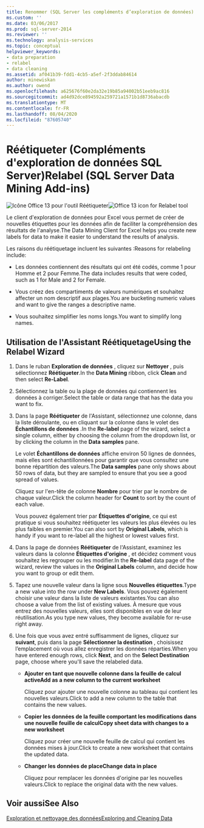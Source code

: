 ```yaml
---
title: Renommer (SQL Server les compléments d’exploration de données) | Microsoft Docs
ms.custom: ''
ms.date: 03/06/2017
ms.prod: sql-server-2014
ms.reviewer: ''
ms.technology: analysis-services
ms.topic: conceptual
helpviewer_keywords:
- data preparation
- relabel
- data cleaning
ms.assetid: af041b39-fdd1-4cb5-a5ef-2f3ddab84614
author: minewiskan
ms.author: owend
ms.openlocfilehash: a625676f60e2da32e19b85a94002b51eeb9ac816
ms.sourcegitcommit: ad4d92dce894592a259721a1571b1d8736abacdb
ms.translationtype: MT
ms.contentlocale: fr-FR
ms.lasthandoff: 08/04/2020
ms.locfileid: "87605740"
---
```

# <a name="relabel-sql-server-data-mining-add-ins"></a><span data-ttu-id="6996a-102">Réétiqueter (Compléments d'exploration de données SQL Server)</span><span class="sxs-lookup"><span data-stu-id="6996a-102">Relabel (SQL Server Data Mining Add-ins)</span></span>
  <span data-ttu-id="6996a-103">![Icône Office 13 pour l'outil Réétiqueter](media/dm13-relabel.gif "Icône Office 13 pour l'outil Réétiqueter")</span><span class="sxs-lookup"><span data-stu-id="6996a-103">![Office 13 icon for Relabel tool](media/dm13-relabel.gif "Office 13 icon for Relabel tool")</span></span>

 <span data-ttu-id="6996a-104">Le client d'exploration de données pour Excel vous permet de créer de nouvelles étiquettes pour les données afin de faciliter la compréhension des résultats de l'analyse.</span><span class="sxs-lookup"><span data-stu-id="6996a-104">The Data Mining Client for Excel helps you create new labels for data to make it easier to understand the results of analysis.</span></span>

 <span data-ttu-id="6996a-105">Les raisons du réétiquetage incluent les suivantes :</span><span class="sxs-lookup"><span data-stu-id="6996a-105">Reasons for relabeling include:</span></span>

-   <span data-ttu-id="6996a-106">Les données contiennent des résultats qui ont été codés, comme 1 pour Homme et 2 pour Femme.</span><span class="sxs-lookup"><span data-stu-id="6996a-106">The data includes results that were coded, such as 1 for Male and 2 for Female.</span></span>

-   <span data-ttu-id="6996a-107">Vous créez des compartiments de valeurs numériques et souhaitez affecter un nom descriptif aux plages.</span><span class="sxs-lookup"><span data-stu-id="6996a-107">You are bucketing numeric values and want to give the ranges a descriptive name.</span></span>

-   <span data-ttu-id="6996a-108">Vous souhaitez simplifier les noms longs.</span><span class="sxs-lookup"><span data-stu-id="6996a-108">You want to simplify long names.</span></span>

## <a name="using-the-relabel-wizard"></a><span data-ttu-id="6996a-109">Utilisation de l'Assistant Réétiquetage</span><span class="sxs-lookup"><span data-stu-id="6996a-109">Using the Relabel Wizard</span></span>

1.  <span data-ttu-id="6996a-110">Dans le ruban **Exploration de données** , cliquez sur **Nettoyer** , puis sélectionnez **Réétiqueter**.</span><span class="sxs-lookup"><span data-stu-id="6996a-110">In the **Data Mining** ribbon, click **Clean** and then select **Re-Label**.</span></span>

2.  <span data-ttu-id="6996a-111">Sélectionnez la table ou la plage de données qui contiennent les données à corriger.</span><span class="sxs-lookup"><span data-stu-id="6996a-111">Select the table or data range that has the data you want to fix.</span></span>

3.  <span data-ttu-id="6996a-112">Dans la page **Réétiqueter** de l'Assistant, sélectionnez une colonne, dans la liste déroulante, ou en cliquant sur la colonne dans le volet des **Échantillons de données** .</span><span class="sxs-lookup"><span data-stu-id="6996a-112">In the **Re-label** page of the wizard, select a single column, either by choosing the column from the dropdown list, or by clicking the column in the **Data samples** pane.</span></span>

     <span data-ttu-id="6996a-113">Le volet **Échantillons de données** affiche environ 50 lignes de données, mais elles sont échantillonnées pour garantir que vous consultez une bonne répartition des valeurs.</span><span class="sxs-lookup"><span data-stu-id="6996a-113">The **Data samples** pane only shows about 50 rows of data, but they are sampled to ensure that you see a good spread of values.</span></span>

     <span data-ttu-id="6996a-114">Cliquez sur l'en-tête de colonne **Nombre** pour trier par le nombre de chaque valeur.</span><span class="sxs-lookup"><span data-stu-id="6996a-114">Click the column header for **Count** to sort by the count of each value.</span></span>

     <span data-ttu-id="6996a-115">Vous pouvez également trier par **Étiquettes d'origine**, ce qui est pratique si vous souhaitez réétiqueter les valeurs les plus élevées ou les plus faibles en premier.</span><span class="sxs-lookup"><span data-stu-id="6996a-115">You can also sort by **Original Labels**, which is handy if you want to re-label all the highest or lowest values first.</span></span>

4.  <span data-ttu-id="6996a-116">Dans la page de données **Réétiqueter** de l'Assistant, examinez les valeurs dans la colonne **Étiquettes d'origine** , et décidez comment vous souhaitez les regrouper ou les modifier.</span><span class="sxs-lookup"><span data-stu-id="6996a-116">In the **Re-label** data page of the wizard, review the values in the **Original Labels** column, and decide how you want to group or edit them.</span></span>

5.  <span data-ttu-id="6996a-117">Tapez une nouvelle valeur dans la ligne sous **Nouvelles étiquettes**.</span><span class="sxs-lookup"><span data-stu-id="6996a-117">Type a new value into the row under **New Labels**.</span></span> <span data-ttu-id="6996a-118">Vous pouvez également choisir une valeur dans la liste de valeurs existantes.</span><span class="sxs-lookup"><span data-stu-id="6996a-118">You can also choose a value from the list of existing values.</span></span> <span data-ttu-id="6996a-119">À mesure que vous entrez des nouvelles valeurs, elles sont disponibles en vue de leur réutilisation.</span><span class="sxs-lookup"><span data-stu-id="6996a-119">As you type new values, they become available for re-use right away.</span></span>

6.  <span data-ttu-id="6996a-120">Une fois que vous avez entré suffisamment de lignes, cliquez sur **suivant**, puis dans la page **Sélectionner la destination** , choisissez l’emplacement où vous allez enregistrer les données réparties.</span><span class="sxs-lookup"><span data-stu-id="6996a-120">When you have entered enough rows, click **Next**, and on the **Select Destination** page, choose where you'll save the relabeled data.</span></span>

    -   <span data-ttu-id="6996a-121">**Ajouter en tant que nouvelle colonne dans la feuille de calcul active**</span><span class="sxs-lookup"><span data-stu-id="6996a-121">**Add as a new column to the current worksheet**</span></span>

         <span data-ttu-id="6996a-122">Cliquez pour ajouter une nouvelle colonne au tableau qui contient les nouvelles valeurs.</span><span class="sxs-lookup"><span data-stu-id="6996a-122">Click to add a new column to the table that contains the new values.</span></span>

    -   <span data-ttu-id="6996a-123">**Copier les données de la feuille comportant les modifications dans une nouvelle feuille de calcul**</span><span class="sxs-lookup"><span data-stu-id="6996a-123">**Copy sheet data with changes to a new worksheet**</span></span>

         <span data-ttu-id="6996a-124">Cliquez pour créer une nouvelle feuille de calcul qui contient les données mises à jour.</span><span class="sxs-lookup"><span data-stu-id="6996a-124">Click to create a new worksheet that contains the updated data.</span></span>

    -   <span data-ttu-id="6996a-125">**Changer les données de place**</span><span class="sxs-lookup"><span data-stu-id="6996a-125">**Change data in place**</span></span>

         <span data-ttu-id="6996a-126">Cliquez pour remplacer les données d'origine par les nouvelles valeurs.</span><span class="sxs-lookup"><span data-stu-id="6996a-126">Click to replace the original data with the new values.</span></span>

## <a name="see-also"></a><span data-ttu-id="6996a-127">Voir aussi</span><span class="sxs-lookup"><span data-stu-id="6996a-127">See Also</span></span>
 [<span data-ttu-id="6996a-128">Exploration et nettoyage des données</span><span class="sxs-lookup"><span data-stu-id="6996a-128">Exploring and Cleaning Data</span></span>](exploring-and-cleaning-data.md)


